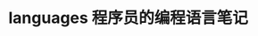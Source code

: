 # languages 程序员的编程语言笔记                
         
                          
                           
                              
             
              
   
 
    
       
